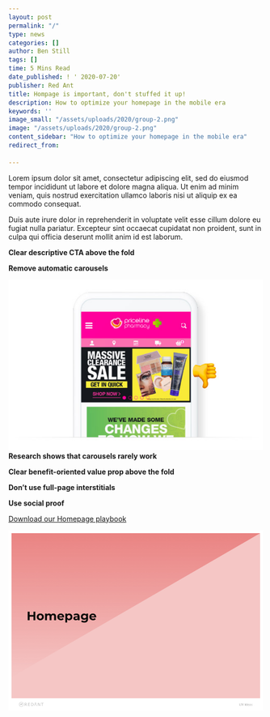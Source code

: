 ```yaml
---
layout: post
permalink: "/"
type: news
categories: []
author: Ben Still
tags: []
time: 5 Mins Read
date_published: ! ' 2020-07-20'
publisher: Red Ant
title: Hompage is important, don't stuffed it up!
description: How to optimize your homepage in the mobile era
keywords: ''
image_small: "/assets/uploads/2020/group-2.png"
image: "/assets/uploads/2020/group-2.png"
content_sidebar: "How to optimize your homepage in the mobile era"
redirect_from:

---
```

Lorem ipsum dolor sit amet, consectetur adipiscing elit, sed do eiusmod tempor incididunt ut labore et dolore magna aliqua. Ut enim ad minim veniam, quis nostrud exercitation ullamco laboris nisi ut aliquip ex ea commodo consequat.

Duis aute irure dolor in reprehenderit in voluptate velit esse cillum dolore eu fugiat nulla pariatur. Excepteur sint occaecat cupidatat non proident, sunt in culpa qui officia deserunt mollit anim id est laborum.

**Clear descriptive CTA above the fold**

**Remove automatic carousels**

![](/assets/uploads/2020/group2.jpg)**Research shows that carousels rarely work**

**Clear benefit-oriented value prop above the fold**

**Don’t use full-page interstitials**

**Use social proof**

[Download our Homepage playbook](pdf)

![](/assets/uploads/2020/homepage.png)